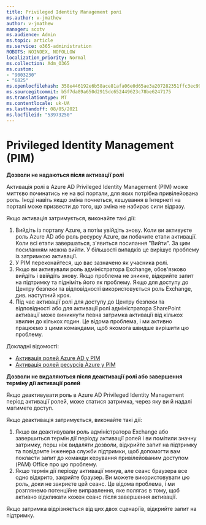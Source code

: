 ```yaml
---
title: Privileged Identity Management ролі
ms.author: v-jmathew
author: v-jmathew
manager: scotv
ms.audience: Admin
ms.topic: article
ms.service: o365-administration
ROBOTS: NOINDEX, NOFOLLOW
localization_priority: Normal
ms.collection: Adm_O365
ms.custom:
- "9003230"
- "6825"
ms.openlocfilehash: 358e446192e6b58ace81afa06e0d65ae3a207282351ffc3ec9975a24779951fb
ms.sourcegitcommit: b5f7da89a650d2915dc652449623c78be6247175
ms.translationtype: MT
ms.contentlocale: uk-UA
ms.lasthandoff: 08/05/2021
ms.locfileid: "53973250"
---
```

# <a name="privileged-identity-managementpim-role"></a>Privileged Identity Management (PIM)

**Дозволи не надаються після активації ролі**

Активація ролі в Azure AD Privileged Identity Management (PIM) може миттєво починатись не на всі портали, для яких потрібна привілейована роль. Іноді навіть якщо зміна почнеться, кешування в Інтернеті на порталі може призвести до того, що зміна не набирає сили відразу.

Якщо активація затримується, виконайте такі дії:

1. Вийдіть із порталу Azure, а потім увійдіть знову. Коли ви активуєте роль Azure AD або роль ресурсу Azure, ви побачите етапи активації. Коли всі етапи завершаться, з'явиться посилання "Вийти". За цим посиланням можна вийти. У більшості випадків це вирішує проблему із затримкою активації.
2. У PIM переконайтеся, що вас зазначено як учасника ролі.
3. Якщо ви активували роль адміністратора Exchange, обов'язково вийдіть і ввійдіть знову. Якщо проблема не зникне, відкрийте запит на підтримку та підніміть його як проблему. Якщо для доступу до Центру безпеки та відповідності використовується роль Exchange, див. наступний крок.
4. Під час активації ролі для доступу до Центру безпеки та відповідності або для активації ролі адміністратора SharePoint активації може виникнути певна затримка активації від кількох хвилин до кількох годин. Це відома проблема, і ми активно працюємо з цими командами, щоб якомога швидше вирішити цю проблему.

Докладні відомості:

- [Активація ролей Azure AD у PIM](https://docs.microsoft.com/azure/active-directory/privileged-identity-management/pim-how-to-activate-role?WT.mc_id=Portal-Microsoft_Azure_Support "https://docs.microsoft.com/azure/active-directory/privileged-identity-management/pim-how-to-activate-role?wt.mc_id=portal-microsoft_azure_support")
- [Активація ролей ресурсів Azure у PIM](https://docs.microsoft.com/azure/active-directory/privileged-identity-management/pim-resource-roles-activate-your-roles?WT.mc_id=Portal-Microsoft_Azure_Support "https://docs.microsoft.com/azure/active-directory/privileged-identity-management/pim-resource-roles-activate-your-roles?wt.mc_id=portal-microsoft_azure_support")

**Дозволи не видаляються після деактивації ролі або завершення терміну дії активації ролей**

Якщо деактивувати роль в Azure AD Privileged Identity Management період активації ролей, може статися затримка, через яку ви й надалі матимете доступ.

Якщо деактивація затримується, виконайте такі дії:

1. Якщо ви деактивували роль адміністратора Exchange або завершиться термін дії періоду активації ролей і ви помітили значну затримку, перш ніж видаляти дозволи, відкрийте запит на підтримку та повідомте інженера служби підтримки, щоб допомогти вам покласти запит до команди керування привілейованим доступом (PAM) Office про цю проблему.
2. Якщо термін дії періоду активації минув, але сеанс браузера все одно відкрито, закрийте браузер. Ви можете використовувати цю роль, доки не закриєте цей сеанс. Це відома проблема, і ми розглянемо потенційне виправлення, яке полягає в тому, щоб активно відкликати кожен сеанс після завершення активації.

Якщо затримка відрізняється від цих двох сценаріїв, відкрийте запит на підтримку.
